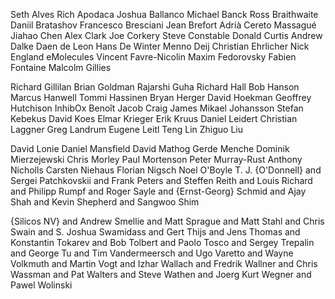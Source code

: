 Seth Alves
Rich Apodaca
Joshua Ballanco
Michael Banck
Ross Braithwaite
Daniil Bratashov
Francesco Bresciani
Jean Brefort
Adrià Cereto Massagué
Jiahao Chen
Alex Clark
Joe Corkery
Steve Constable
Donald Curtis
Andrew Dalke
Daen de Leon
Hans De Winter
Menno Deij
Christian Ehrlicher
Nick England
eMolecules
Vincent Favre-Nicolin
Maxim Fedorovsky
Fabien Fontaine
Malcolm Gillies

Richard Gillilan
Brian Goldman
Rajarshi Guha
Richard Hall
Bob Hanson
Marcus Hanwell
Tommi Hassinen
Bryan Herger
David Hoekman
Geoffrey Hutchison
InhibOx
Benoît Jacob
Craig James
Mikael Johansson
Stefan Kebekus
David Koes
Elmar Krieger
Erik Kruus
Daniel Leidert
Christian Laggner
Greg Landrum
Eugene Leitl
Teng Lin
Zhiguo Liu

David Lonie
Daniel Mansfield
David Mathog
Gerde Menche
Dominik Mierzejewski
Chris Morley
Paul Mortenson
Peter Murray-Rust
Anthony Nicholls
Carsten Niehaus
Florian Nigsch
Noel O'Boyle
T. J. {O'Donnell} and Sergei Patchkovskii and Frank Peters and Steffen Reith and Louis Richard and Philipp Rumpf and Roger Sayle and {Ernst-Georg} Schmid and Ajay Shah and Kevin Shepherd and Sangwoo Shim

{Silicos NV} and Andrew Smellie and Matt Sprague and Matt Stahl and Chris Swain and S. Joshua Swamidass and Gert Thijs and Jens Thomas and Konstantin Tokarev and Bob Tolbert and Paolo Tosco and Sergey Trepalin and George Tu and Tim Vandermeersch and Ugo Varetto and Wayne Volkmuth and Martin Vogt and Izhar Wallach and Fredrik Wallner and Chris Wassman and Pat Walters and Steve Wathen and Joerg Kurt Wegner and Pawel Wolinski
